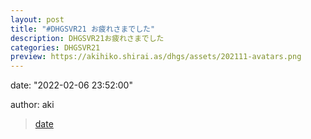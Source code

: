 ```yaml
---
layout: post
title: "#DHGSVR21 お疲れさまでした"
description: DHGSVR21お疲れさまでした
categories: DHGSVR21
preview: https://akihiko.shirai.as/dhgs/assets/202111-avatars.png
---
```


date: "2022-02-06 23:52:00"

author: aki



<blockquote class="twitter-tweet" data-width="550" data-dnt="true"><p lang="ja" dir="ltr"></p><a href="https://twitter.com/o_ob/status/1489510883814690816">date</a></blockquote>

